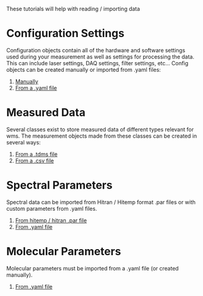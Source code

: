 These tutorials will help with reading / importing data

# Configuration Settings

Configuration objects contain all of the hardware and software settings used
during your measurement as well as settings for processing the data.  
This can include laser settings, DAQ settings, filter settings, etc...
Config objects can be created manually or imported from .yaml files:

1. [Manually](config/manually.ipynb)
2. [From a .yaml file](config/from_yaml.ipynb) 

# Measured Data 

Several classes exist to store measured data of different types relevant for wms.
The measurement objects made from these classes can be created in several ways:

1. [From a .tdms file](meas/from_tdms.ipynb)
2. [From a .csv file](meas/from_csv.ipynb) 

# Spectral Parameters 

Spectral data can be imported from Hitran / Hitemp format .par files
or with custom parameters from .yaml files.

1. [From hitemp / hitran .par file](spectral/from_hitran.ipynb)
2. [From .yaml file](spectral/from_yaml.ipynb)

# Molecular Parameters 

Molecular parameters must be imported from a .yaml file (or created manually). 

1. [From .yaml file](tips/from_yaml.ipynb) 

